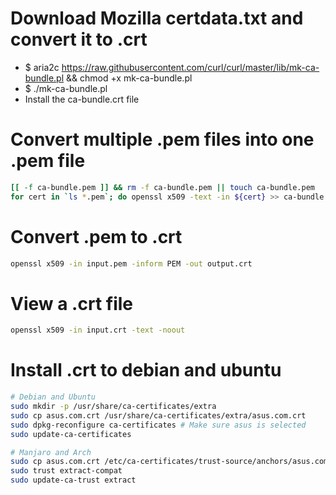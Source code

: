 Download Mozilla certdata.txt and convert it to .crt
=====
* $ aria2c https://raw.githubusercontent.com/curl/curl/master/lib/mk-ca-bundle.pl && chmod +x mk-ca-bundle.pl
* $ ./mk-ca-bundle.pl
* Install the ca-bundle.crt file

Convert multiple .pem files into one .pem file
=====
```sh
[[ -f ca-bundle.pem ]] && rm -f ca-bundle.pem || touch ca-bundle.pem
for cert in `ls *.pem`; do openssl x509 -text -in ${cert} >> ca-bundle.pem; done
```

Convert .pem to .crt
=====
```sh
openssl x509 -in input.pem -inform PEM -out output.crt
```

View a .crt file
=====
```sh
openssl x509 -in input.crt -text -noout
```

Install .crt to debian and ubuntu
=====
```sh
# Debian and Ubuntu
sudo mkdir -p /usr/share/ca-certificates/extra
sudo cp asus.com.crt /usr/share/ca-certificates/extra/asus.com.crt
sudo dpkg-reconfigure ca-certificates # Make sure asus is selected
sudo update-ca-certificates

# Manjaro and Arch
sudo cp asus.com.crt /etc/ca-certificates/trust-source/anchors/asus.com.crt
sudo trust extract-compat
sudo update-ca-trust extract
```
